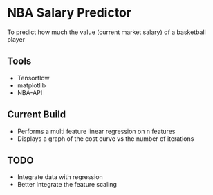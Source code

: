 # NBA Salary Predictor
To predict how much the value (current market salary) of a basketball player

## Tools
- Tensorflow
- matplotlib
- NBA-API

## Current Build
- Performs a multi feature linear regression on n features
- Displays a graph of the cost curve vs the number of iterations

## TODO
- Integrate data with regression
- Better Integrate the feature scaling
